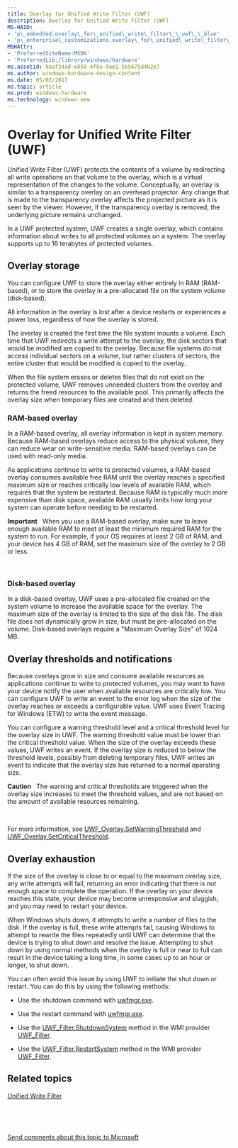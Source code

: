 ```yaml
---
title: Overlay for Unified Write Filter (UWF)
description: Overlay for Unified Write Filter (UWF)
MS-HAID:
- 'p\_embedded.overlay\_for\_unified\_write\_filter\_\_uwf\_\_blue'
- 'p\_enterprise\_customizations.overlay\_for\_unified\_write\_filter\_uwf'
MSHAttr:
- 'PreferredSiteName:MSDN'
- 'PreferredLib:/library/windows/hardware'
ms.assetid: baaf34ad-e859-4f8a-9ae1-5b5675d4b2e7
ms.author: windows-hardware-design-content
ms.date: 05/02/2017
ms.topic: article
ms.prod: windows-hardware
ms.technology: windows-oem
---
```


# Overlay for Unified Write Filter (UWF)


Unified Write Filter (UWF) protects the contents of a volume by redirecting all write operations on that volume to the overlay, which is a virtual representation of the changes to the volume. Conceptually, an overlay is similar to a transparency overlay on an overhead projector. Any change that is made to the transparency overlay affects the projected picture as it is seen by the viewer. However, if the transparency overlay is removed, the underlying picture remains unchanged.

In a UWF protected system, UWF creates a single overlay, which contains information about writes to all protected volumes on a system. The overlay supports up to 16 terabytes of protected volumes.

## Overlay storage


You can configure UWF to store the overlay either entirely in RAM (RAM-based), or to store the overlay in a pre-allocated file on the system volume (disk-based).

All information in the overlay is lost after a device restarts or experiences a power loss, regardless of how the overlay is stored.

The overlay is created the first time the file system mounts a volume. Each time that UWF redirects a write attempt to the overlay, the disk sectors that would be modified are copied to the overlay. Because file systems do not access individual sectors on a volume, but rather clusters of sectors, the entire cluster that would be modified is copied to the overlay.

When the file system erases or deletes files that do not exist on the protected volume, UWF removes unneeded clusters from the overlay and returns the freed resources to the available pool. This primarily affects the overlay size when temporary files are created and then deleted.

### RAM-based overlay

In a RAM-based overlay, all overlay information is kept in system memory. Because RAM-based overlays reduce access to the physical volume, they can reduce wear on write-sensitive media. RAM-based overlays can be used with read-only media.

As applications continue to write to protected volumes, a RAM-based overlay consumes available free RAM until the overlay reaches a specified maximum size or reaches critically low levels of available RAM, which requires that the system be restarted. Because RAM is typically much more expensive than disk space, available RAM usually limits how long your system can operate before needing to be restarted.

**Important**  
When you use a RAM-based overlay, make sure to leave enough available RAM to meet at least the minimum required RAM for the system to run. For example, if your OS requires at least 2 GB of RAM, and your device has 4 GB of RAM, set the maximum size of the overlay to 2 GB or less.

 

### Disk-based overlay

In a disk-based overlay, UWF uses a pre-allocated file created on the system volume to increase the available space for the overlay. The maximum size of the overlay is limited to the size of the disk file. The disk file does not dynamically grow in size, but must be pre-allocated on the volume. Disk-based overlays require a "Maximum Overlay Size" of 1024 MB.

## Overlay thresholds and notifications


Because overlays grow in size and consume available resources as applications continue to write to protected volumes, you may want to have your device notify the user when available resources are critically low. You can configure UWF to write an event to the error log when the size of the overlay reaches or exceeds a configurable value. UWF uses Event Tracing for Windows (ETW) to write the event message.

You can configure a warning threshold level and a critical threshold level for the overlay size in UWF. The warning threshold value must be lower than the critical threshold value. When the size of the overlay exceeds these values, UWF writes an event. If the overlay size is reduced to below the threshold levels, possibly from deleting temporary files, UWF writes an event to indicate that the overlay size has returned to a normal operating size.

**Caution**  
The warning and critical thresholds are triggered when the overlay size increases to meet the threshold values, and are not based on the amount of available resources remaining.

 

For more information, see [UWF\_Overlay.SetWarningThreshold](uwf-overlaysetwarningthreshold.md) and [UWF\_Overlay.SetCriticalThreshold](uwf-overlaysetcriticalthreshold.md).

## Overlay exhaustion


If the size of the overlay is close to or equal to the maximum overlay size, any write attempts will fail, returning an error indicating that there is not enough space to complete the operation. If the overlay on your device reaches this state, your device may become unresponsive and sluggish, and you may need to restart your device.

When Windows shuts down, it attempts to write a number of files to the disk. If the overlay is full, these write attempts fail, causing Windows to attempt to rewrite the files repeatedly until UWF can determine that the device is trying to shut down and resolve the issue. Attempting to shut down by using normal methods when the overlay is full or near to full can result in the device taking a long time, in some cases up to an hour or longer, to shut down.

You can often avoid this issue by using UWF to initiate the shut down or restart. You can do this by using the following methods:

-   Use the shutdown command with [uwfmgr.exe](uwfmgrexe.md).

-   Use the restart command with [uwfmgr.exe](uwfmgrexe.md).

-   Use the [UWF\_Filter.ShutdownSystem](uwf-filtershutdownsystem.md) method in the WMI provider [UWF\_Filter](uwf-filter.md).

-   Use the [UWF\_Filter.RestartSystem](uwf-filterrestartsystem.md) method in the WMI provider [UWF\_Filter](uwf-filter.md).

## Related topics


[Unified Write Filter](unified-write-filter.md)

 

 

[Send comments about this topic to Microsoft](mailto:wsddocfb@microsoft.com?subject=Documentation%20feedback%20%5Bp_enterprise_customizations\p_enterprise_customizations%5D:%20Overlay%20for%20Unified%20Write%20Filter%20%28UWF%29%20%20RELEASE:%20%2810/17/2016%29&body=%0A%0APRIVACY%20STATEMENT%0A%0AWe%20use%20your%20feedback%20to%20improve%20the%20documentation.%20We%20don't%20use%20your%20email%20address%20for%20any%20other%20purpose,%20and%20we'll%20remove%20your%20email%20address%20from%20our%20system%20after%20the%20issue%20that%20you're%20reporting%20is%20fixed.%20While%20we're%20working%20to%20fix%20this%20issue,%20we%20might%20send%20you%20an%20email%20message%20to%20ask%20for%20more%20info.%20Later,%20we%20might%20also%20send%20you%20an%20email%20message%20to%20let%20you%20know%20that%20we've%20addressed%20your%20feedback.%0A%0AFor%20more%20info%20about%20Microsoft's%20privacy%20policy,%20see%20http://privacy.microsoft.com/en-us/default.aspx. "Send comments about this topic to Microsoft")





